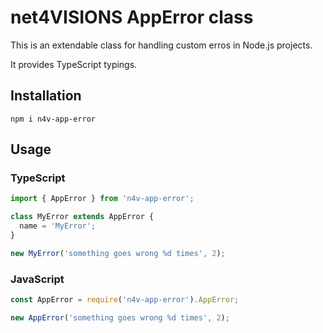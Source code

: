 # net4VISIONS AppError class

This is an extendable class for handling custom erros in Node.js projects.

It provides TypeScript typings.

## Installation

`npm i n4v-app-error`

## Usage

### TypeScript
``` TypeScript
import { AppError } from 'n4v-app-error';

class MyError extends AppError {
  name = 'MyError';
}

new MyError('something goes wrong %d times', 2);
```

### JavaScript
``` JavaScript
const AppError = require('n4v-app-error').AppError;

new AppError('something goes wrong %d times', 2);
```
